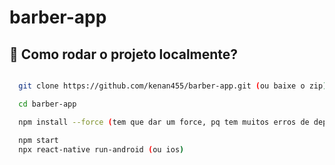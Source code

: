 # barber-app

<h2 id="built_with">📝 Como rodar o projeto localmente?</h2>

```bash

  git clone https://github.com/kenan455/barber-app.git (ou baixe o zip)

  cd barber-app

  npm install --force (tem que dar um force, pq tem muitos erros de dependencia)

  npm start
  npx react-native run-android (ou ios) 
```

